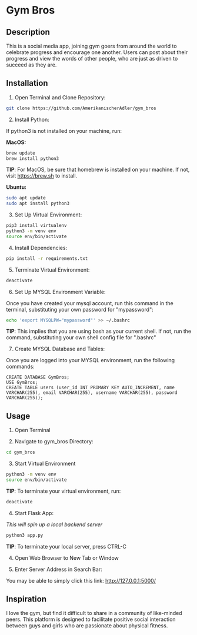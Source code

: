 # Gym Bros

## Description

This is a social media app, joining gym goers from around the world to celebrate progress and encourage one another. Users can post about their progress and view the words of other people, who are just as driven to succeed as they are.

## Installation

1) Open Terminal and Clone Repository:

```bash
git clone https://github.com/AmerikanischerAdler/gym_bros
```

2) Install Python:

If python3 is not installed on your machine, run:

**MacOS:**

```bash
brew update 
brew install python3
``` 

**TIP**: For MacOS, be sure that homebrew is installed on your machine. If not, visit https://brew.sh to install.

**Ubuntu:**

```bash
sudo apt update 
sudo apt install python3
```

3) Set Up Virtual Environment:

```bash
pip3 install virtualenv
python3 -m venv env
source env/bin/activate
```

4) Install Dependencies:

```bash
pip install -r requirements.txt
```

5) Terminate Virtual Environment:

```bash 
deactivate
```

6) Set Up MYSQL Environment Variable:

Once you have created your mysql account, run this command in the terminal,
substituting your own password for "mypassword":

```bash
echo 'export MYSQLPW="mypassword"' >> ~/.bashrc
```

**TIP**: This implies that you are using bash as your current shell. If not, run
the command, substituting your own shell config file for ".bashrc"

7) Create MYSQL Database and Tables:

Once you are logged into your MYSQL environment, run the following commands:

```mysql
CREATE DATABASE GymBros;
USE GymBros;
CREATE TABLE users (user_id INT PRIMARY KEY AUTO_INCREMENT, name VARCHAR(255), email VARCHAR(255), username VARCHAR(255), password VARCHAR(255));
```

## Usage

1) Open Terminal

2) Navigate to gym_bros Directory:

```bash
cd gym_bros
```

3) Start Virtual Environment

```bash
python3 -m venv env
source env/bin/activate
```

**TIP**: To terminate your virtual environment, run:

```bash
deactivate
```

4) Start Flask App:

*This will spin up a local backend server*

```bash
python3 app.py
```

**TIP**: To terminate your local server, press CTRL-C

4) Open Web Browser to New Tab or Window

5) Enter Server Address in Search Bar:

You may be able to simply click this link: http://127.0.0.1:5000/

## Inspiration

I love the gym, but find it difficult to share in a community of like-minded peers. This platform is designed to facilitate positive social interaction between guys and girls who are passionate about physical fitness.

